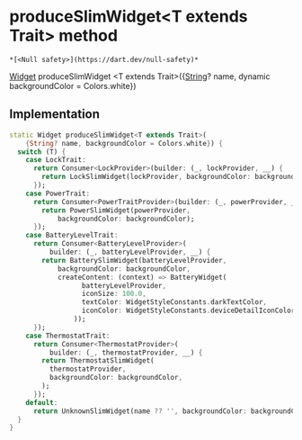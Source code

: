 


# produceSlimWidget&lt;T extends Trait> method




    *[<Null safety>](https://dart.dev/null-safety)*




[Widget](https://api.flutter.dev/flutter/widgets/Widget-class.html) produceSlimWidget
&lt;T extends Trait>({[String](https://api.flutter.dev/flutter/dart-core/String-class.html)? name, dynamic backgroundColor = Colors.white})








## Implementation

```dart
static Widget produceSlimWidget<T extends Trait>(
    {String? name, backgroundColor = Colors.white}) {
  switch (T) {
    case LockTrait:
      return Consumer<LockProvider>(builder: (_, lockProvider, __) {
        return LockSlimWidget(lockProvider, backgroundColor: backgroundColor);
      });
    case PowerTrait:
      return Consumer<PowerTraitProvider>(builder: (_, powerProvider, __) {
        return PowerSlimWidget(powerProvider,
            backgroundColor: backgroundColor);
      });
    case BatteryLevelTrait:
      return Consumer<BatteryLevelProvider>(
          builder: (_, batteryLevelProvider, __) {
        return BatterySlimWidget(batteryLevelProvider,
            backgroundColor: backgroundColor,
            createContent: (context) => BatteryWidget(
                  batteryLevelProvider,
                  iconSize: 100.0,
                  textColor: WidgetStyleConstants.darkTextColor,
                  iconColor: WidgetStyleConstants.deviceDetailIconColorActive,
                ));
      });
    case ThermostatTrait:
      return Consumer<ThermostatProvider>(
          builder: (_, thermostatProvider, __) {
        return ThermostatSlimWidget(
          thermostatProvider,
          backgroundColor: backgroundColor,
        );
      });
    default:
      return UnknownSlimWidget(name ?? '', backgroundColor: backgroundColor);
  }
}
```







